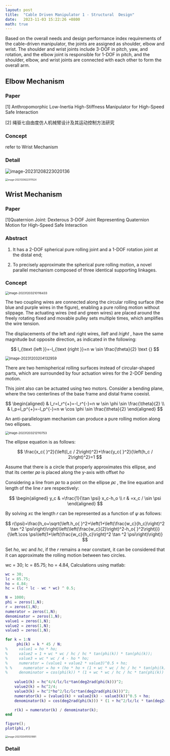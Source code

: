 ```yaml
---
layout: post
title:  "Cable Driven Manipulator 1 - Structural  Design"
date:   2023-11-03 15:22:26 +0800
math: true
---
```


Based on the overall needs and design performance index requirements of the cable-driven manipulator, the joints are assigned as shoulder, elbow and wrist. The shoulder and wrist joints include 3-DOF in pitch, yaw, and rotation, and the elbow joint is responsible for 1-DOF in pitch, and the shoulder, elbow, and wrist joints are connected with each other to form the overall arm.



## Elbow Mechanism

### Paper

[1] Anthropomorphic Low-Inertia High-Stiffness Manipulator for High-Speed Safe Interaction

[2] 绳驱七自由度仿人机械臂设计及其运动控制方法研究

### Concept

refer to Wrist Mechanism

### Detail

![image-20231208223020136](https://cdn.jsdelivr.net/gh/Go2SchooI/blogImg@main/img/image-20231208223020136.png)

<img src="https://cdn.jsdelivr.net/gh/Go2SchooI/blogImg@main/img/image-20231208223111524.png" alt="image-20231208223111524" style="zoom:50%;" />

## Wrist Mechanism

### Paper

[1]Quaternion Joint: Dexterous 3-DOF Joint Representing Quaternion  Motion for High-Speed Safe Interaction

### Abstract

1. It has a 2-DOF spherical pure rolling  joint and a 1-DOF rotation joint at the distal end;

2. To precisely approximate the spherical pure rolling motion, a novel parallel mechanism composed of three identical supporting linkages.

### Concept

<img src="https://cdn.jsdelivr.net/gh/Go2SchooI/blogImg@main/img/image-20231203210116433.png" alt="image-20231203210116433" style="zoom:67%;" />

The two coupling wires are connected along the circular rolling surface (the blue and purple wires in the figure), enabling a pure rolling motion without slippage. The actuating  wires (red and green wires) are placed around the freely  rotating fixed and movable pulley sets multiple times, which  amplifies the wire tension.

The displacements of the left and right wires, 𝑙𝑙𝑒𝑓𝑡 and 𝑙𝑟𝑖𝑔ℎ𝑡 , have the same magnitude but opposite direction, as indicated in the following:

$$
l_{\text {left }}=-l_{\text {right }}=n w \sin \frac{\theta}{2} \text {}
$$

<img src="https://cdn.jsdelivr.net/gh/Go2SchooI/blogImg@main/img/image-20231203204132959.png" alt="image-20231203204132959" style="zoom:80%;" />

There are two hemispherical rolling  surfaces instead of circular-shaped parts, which are surrounded  by four actuation wires for the 2-DOF bending motion.

This joint also can be actuated using two motors. Consider a bending plane, where the two centerlines of the base frame and distal frame coexist.

$$
\begin{aligned}
& l_r=l_r^{+}=-l_r^{-}=n w \sin \phi \sin \frac{\theta}{2} \\
& l_p=l_p^{+}=-l_p^{-}=n w \cos \phi \sin \frac{\theta}{2}
\end{aligned}
$$


An anti-parallelogram mechanism can produce a pure rolling motion along two ellipses.

<img src="https://cdn.jsdelivr.net/gh/Go2SchooI/blogImg@main/img/image-20231203212110753.png" alt="image-20231203212110753" style="zoom:67%;" />

The ellipse equation is as follows:

$$
\frac{x_c{ }^2}{\left(l_c / 2\right)^2}+\frac{y_c{ }^2}{\left(h_c / 2\right)^2}=1
$$

Assume that there is a circle that properly approximates this ellipse, and that its center 𝑝𝑜 is placed along the y-axis with offset *ho*

Considering a line from 𝑝𝑜 to a point on the ellipse 𝑝𝑐 , the line equation and length of the line 𝑟 are respectively:

$$
\begin{aligned}
y_c & =\frac{1}{\tan \psi} x_c-h_o \\
r & =x_c / \sin \psi
\end{aligned}
$$

By solving 𝑥c  the length 𝑟 can be represented as a function of 𝜓 as follows:

$$
r(\psi)=\frac{h_o+\sqrt{\left.h_o{ }^2+\left(1+\left(\frac{w_c}{h_c}\right)^2 \tan ^2 \psi\right)\right)\left(\left(\frac{w_c}{2}\right)^2-h_o{ }^2\right)}}{\left.\cos \psi\left(1+\left(\frac{w_c}{h_c}\right)^2 \tan ^2 \psi\right)\right)}
$$

Set *ho*, *wc* and *hc*, if the 𝑟 remains a near constant, it can be considered that it can approximate the rolling motion between two circles.

wc = 30; lc = 85.75; ho = 4.84, Calculations using matlab:

```matlab
wc = 30;
lc = 85.75;
ho = 4.84;
hc = (lc * lc - wc * wc) ^ 0.5;

N = 1000;
phi = zeros(1,N);
r = zeros(1,N);
numerator = zeros(1,N);
denominator = zeros(1,N);
value1 = zeros(1,N);
value2 = zeros(1,N);
value3 = zeros(1,N);

for k = 1:N
     phi(k) = k * 45 / N;
%     value1 = ho * ho;
%     value2 = 1 + wc * wc / hc / hc * tan(phi(k)) * tan(phi(k));
%     value3 = wc * wc / 4 - ho * ho;
%     numerator = (value1 + value2 * value3)^0.5 + ho;
% %     numerator = ho + (ho * ho + (1 + wc * wc / hc / hc * tan(phi(k)) * tan(phi(k))) * (wc * wc / 4 - ho * ho))^0.5;
%     denominator = cos(phi(k)) * (1 + wc * wc / hc / hc * tan(phi(k)) * tan(phi(k)));
    
    value1(k) = hc^4/4/lc/lc*tan(deg2rad(phi(k)))^2;
    value2(k) = hc^2/4;
    value3(k) = hc^2*ho^2/lc/lc*tan(deg2rad(phi(k)))^2;
    numerator(k) = (value1(k) + value2(k) - value3(k))^0.5 + ho;
    denominator(k) = cos(deg2rad(phi(k))) * (1 + hc^2/lc/lc * tan(deg2rad(phi(k)))^2);

    r(k) = numerator(k) / denominator(k);
end

figure();
plot(phi,r)
```

<img src="https://cdn.jsdelivr.net/gh/Go2SchooI/blogImg@main/img/image-20231204151031891.png" alt="image-20231204151031891" style="zoom:50%;" />























### Detail

